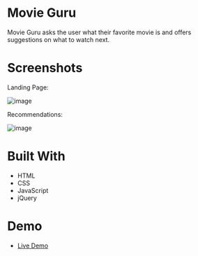 # Movie Guru

Movie Guru asks the user what their favorite movie is and offers suggestions on what to watch next. 

# Screenshots

Landing Page:

![image](https://user-images.githubusercontent.com/22872184/50403827-7ce63b80-0767-11e9-8743-1fe6101a0ce3.png)

Recommendations:

![image](https://user-images.githubusercontent.com/22872184/50403844-a010eb00-0767-11e9-9b59-bcafc4be7353.png)

# Built With

<ul>
  <li>HTML</li>
  <li>CSS</li>
  <li>JavaScript</li>
  <li>jQuery</li>
</ul>    

# Demo

<ul>
  <li><a href="https://xxsenix.github.io/movie-guru/">Live Demo</a></li>
</ul>  
